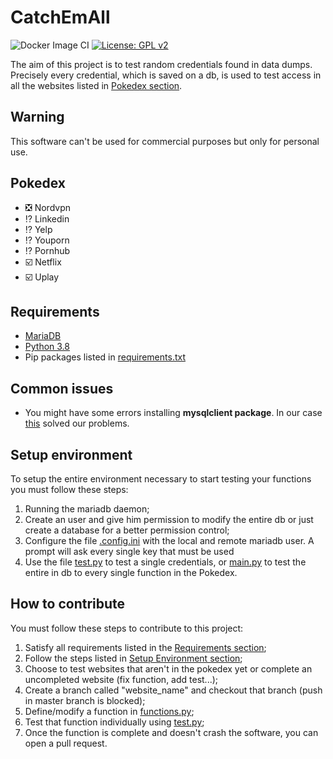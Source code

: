 # CatchEmAll
![Docker Image CI](https://github.com/0ssigeno/CatchEmAll/workflows/Docker%20Image%20CI/badge.svg)
[![License: GPL v2](https://img.shields.io/badge/License-GPL%20v2-blue.svg)](https://www.gnu.org/licenses/old-licenses/gpl-2.0.en.html)

The aim of this project is to test random credentials found in data dumps. 
Precisely every credential, which is saved on a db, is used to test access in all the websites listed in [Pokedex section](#pokedex). 
  
## Warning
This software can't be used for commercial purposes but only for personal use.


## Pokedex
- :negative_squared_cross_mark: Nordvpn 
- :interrobang: Linkedin 
- :interrobang: Yelp
- :interrobang: Youporn
- :interrobang: Pornhub
- :ballot_box_with_check: Netflix
- :ballot_box_with_check: Uplay

  
## Requirements
- [MariaDB](https://mariadb.org/)
- [Python 3.8](https://www.python.org/downloads/release/python-380/)
- Pip packages listed in [requirements.txt](requirements.txt)

## Common issues
- You might have some errors installing **mysqlclient package**. In our case [this](https://github.com/facebook/prophet/issues/418) solved our problems.

## Setup environment
To setup the entire environment necessary to start testing your functions you must follow these steps:
 1) Running the mariadb daemon;
 2) Create an user and give him permission to modify the entire db or just create a database for a better permission control;
 3) Configure the file [.config.ini](.config.ini) with the local and remote mariadb user. A prompt will ask every single key that must be used
 4) Use the file [test.py](test.py) to test a single credentials, or [main.py](main.py) to test the entire in db to every single function in the Pokedex. 
 
## How to contribute 
You must follow these steps to contribute to this project:
 1) Satisfy all requirements listed in the [Requirements section](#requirements);
 2) Follow the steps listed in [Setup Environment section](#setup-environment);
 3) Choose to test websites that aren't in the pokedex yet or complete an uncompleted website (fix function, add test...);
 4) Create a branch called "website_name" and checkout that branch (push in master branch is blocked);
 5) Define/modify a function in  [functions.py](functions.py);
 6) Test that function individually using [test.py](test.py);
 7) Once the function is complete and doesn't crash the software, you can open a pull request.  
